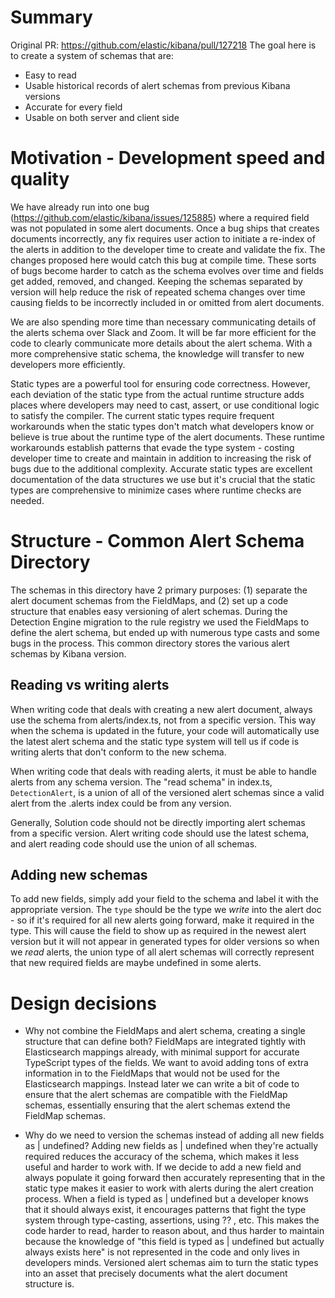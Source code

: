 # Summary

Original PR: https://github.com/elastic/kibana/pull/127218
The goal here is to create a system of schemas that are:

- Easy to read
- Usable historical records of alert schemas from previous Kibana versions
- Accurate for every field
- Usable on both server and client side

# Motivation - Development speed and quality

We have already run into one bug (https://github.com/elastic/kibana/issues/125885) where a required field was not populated in some alert documents. Once a bug ships that creates documents incorrectly, any fix requires user action to initiate a re-index of the alerts in addition to the developer time to create and validate the fix. The changes proposed here would catch this bug at compile time. These sorts of bugs become harder to catch as the schema evolves over time and fields get added, removed, and changed. Keeping the schemas separated by version will help reduce the risk of repeated schema changes over time causing fields to be incorrectly included in or omitted from alert documents.

We are also spending more time than necessary communicating details of the alerts schema over Slack and Zoom. It will be far more efficient for the code to clearly communicate more details about the alert schema. With a more comprehensive static schema, the knowledge will transfer to new developers more efficiently.

Static types are a powerful tool for ensuring code correctness. However, each deviation of the static type from the actual runtime structure adds places where developers may need to cast, assert, or use conditional logic to satisfy the compiler. The current static types require frequent workarounds when the static types don't match what developers know or believe is true about the runtime type of the alert documents. These runtime workarounds establish patterns that evade the type system - costing developer time to create and maintain in addition to increasing the risk of bugs due to the additional complexity. Accurate static types are excellent documentation of the data structures we use but it's crucial that the static types are comprehensive to minimize cases where runtime checks are needed.

# Structure - Common Alert Schema Directory

The schemas in this directory have 2 primary purposes: (1) separate the alert document schemas from the FieldMaps, and (2) set up a code structure that enables easy versioning of alert schemas. During the Detection Engine migration to the rule registry we used the FieldMaps to define the alert schema, but ended up with numerous type casts and some bugs in the process. This common directory stores the various alert schemas by Kibana version.

## Reading vs writing alerts

When writing code that deals with creating a new alert document, always use the schema from alerts/index.ts, not from a specific version. This way when the schema is updated in the future, your code will automatically use the latest alert schema and the static type system will tell us if code is writing alerts that don't conform to the new schema.

When writing code that deals with reading alerts, it must be able to handle alerts from any schema version. The "read schema" in index.ts, `DetectionAlert`, is a union of all of the versioned alert schemas since a valid alert from the .alerts index could be from any version.

Generally, Solution code should not be directly importing alert schemas from a specific version. Alert writing code should use the latest schema, and alert reading code should use the union of all schemas.

## Adding new schemas

To add new fields, simply add your field to the schema and label it with the appropriate version. The `type` should be the type we _write_ into the alert doc - so if it's required for all new alerts going forward, make it required in the type. This will cause the field to show up as required in the newest alert version but it will not appear in generated types for older versions so when we _read_ alerts, the union type of all alert schemas will correctly represent that new required fields are maybe undefined in some alerts.

# Design decisions

- Why not combine the FieldMaps and alert schema, creating a single structure that can define both?
  FieldMaps are integrated tightly with Elasticsearch mappings already, with minimal support for accurate TypeScript types of the fields. We want to avoid adding tons of extra information in to the FieldMaps that would not be used for the Elasticsearch mappings. Instead later we can write a bit of code to ensure that the alert schemas are compatible with the FieldMap schemas, essentially ensuring that the alert schemas extend the FieldMap schemas.

- Why do we need to version the schemas instead of adding all new fields as | undefined?
  Adding new fields as | undefined when they're actually required reduces the accuracy of the schema, which makes it less useful and harder to work with. If we decide to add a new field and always populate it going forward then accurately representing that in the static type makes it easier to work with alerts during the alert creation process. When a field is typed as | undefined but a developer knows that it should always exist, it encourages patterns that fight the type system through type-casting, assertions, using ?? <some default value>, etc. This makes the code harder to read, harder to reason about, and thus harder to maintain because the knowledge of "this field is typed as | undefined but actually always exists here" is not represented in the code and only lives in developers minds. Versioned alert schemas aim to turn the static types into an asset that precisely documents what the alert document structure is.

